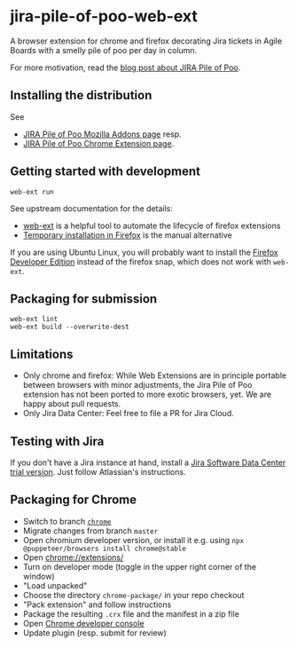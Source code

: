 # jira-pile-of-poo-web-ext

A browser extension for chrome and firefox decorating Jira tickets in Agile Boards with a smelly pile of poo per day in column.

For more motivation, read the [blog post about JIRA Pile of Poo](https://metamorphant.de/blog/posts/2019-05-24-jira-pile-of-poo-extension/).

## Installing the distribution

See 
* [JIRA Pile of Poo Mozilla Addons page](https://addons.mozilla.org/en-US/firefox/addon/jira-pile-of-poo/) resp.
* [JIRA Pile of Poo Chrome Extension page](https://chromewebstore.google.com/detail/jira-pile-of-poo/edgiincehhapjloplfkgdckojddpdgpc).

## Getting started with development

    web-ext run

See upstream documentation for the details:

* [web-ext](https://github.com/mozilla/web-ext) is a helpful tool to automate the lifecycle of firefox extensions
* [Temporary installation in Firefox](https://developer.mozilla.org/en-US/docs/Mozilla/Add-ons/WebExtensions/Temporary_Installation_in_Firefox) is the manual alternative

If you are using Ubuntu Linux, you will probably want to install the [Firefox Developer Edition](https://www.mozilla.org/en-US/firefox/developer/) instead of the firefox snap, which does not work with `web-ext`.

## Packaging for submission

    web-ext lint
    web-ext build --overwrite-dest

## Limitations

* Only chrome and firefox: While Web Extensions are in principle portable between browsers with minor adjustments, the Jira Pile of Poo extension has not been ported to more exotic browsers, yet. We are happy about pull requests.
* Only Jira Data Center: Feel free to file a PR for Jira Cloud.

## Testing with Jira

If you don't have a Jira instance at hand, install a [Jira Software Data Center trial version](https://www.atlassian.com/software/jira/download/data-center). Just follow Atlassian's instructions.

## Packaging for Chrome

* Switch to branch [`chrome`](https://github.com/JohannesFKnauf/jira-pile-of-poo-web-ext/tree/chrome)
* Migrate changes from branch `master`
* Open chromium developer version, or install it e.g. using `npx @puppeteer/browsers install chrome@stable`
* Open [chrome://extensions/](chrome://extensions/)
* Turn on developer mode (toggle in the upper right corner of the window)
* "Load unpacked"
* Choose the directory `chrome-package/` in your repo checkout
* "Pack extension" and follow instructions
* Package the resulting `.crx` file and the manifest in a zip file
* Open [Chrome developer console](https://chrome.google.com/webstore/devconsole/)
* Update plugin (resp. submit for review)
